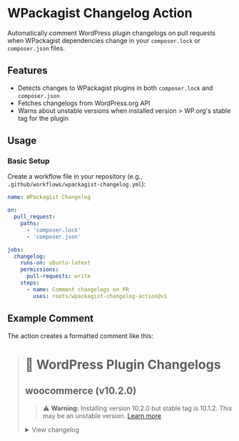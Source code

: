 # WPackagist Changelog Action

Automatically comment WordPress plugin changelogs on pull requests when WPackagist dependencies change in your `composer.lock` or `composer.json` files.

## Features

- Detects changes to WPackagist plugins in both `composer.lock` and `composer.json`
- Fetches changelogs from WordPress.org API
- Warns about unstable versions when installed version > WP.org's stable tag for the plugin

## Usage

### Basic Setup

Create a workflow file in your repository (e.g., `.github/workflows/wpackagist-changelog.yml`):

```yaml
name: WPackagist Changelog

on:
  pull_request:
    paths:
      - 'composer.lock'
      - 'composer.json'

jobs:
  changelog:
    runs-on: ubuntu-latest
    permissions:
      pull-requests: write
    steps:
      - name: Comment changelogs on PR
        uses: roots/wpackagist-changelog-action@v1
```

## Example Comment

The action creates a formatted comment like this:

> # 🔌 WordPress Plugin Changelogs
>
> ## woocommerce (v10.2.0)
>
> > ⚠️ **Warning:** Installing version 10.2.0 but stable tag is 10.1.2. This may be an unstable version. [Learn more](https://github.com/outlandishideas/wpackagist/issues/547)
>
> <details>
> <summary>View changelog</summary>
>
> #### 10.2.2 2025-09-29
> **WooCommerce**
> - Fix - Check if template part is from file system before building the result from file #61171
> - Fix - Fix low-resolution images displayed in the Classic Template block gallery #61182
> - Fix - Make legacy gallery filters available while rendering blocks #61173
>
> [View full changelog on WordPress.org](https://wordpress.org/plugins/woocommerce/#developers)
>
> </details>
